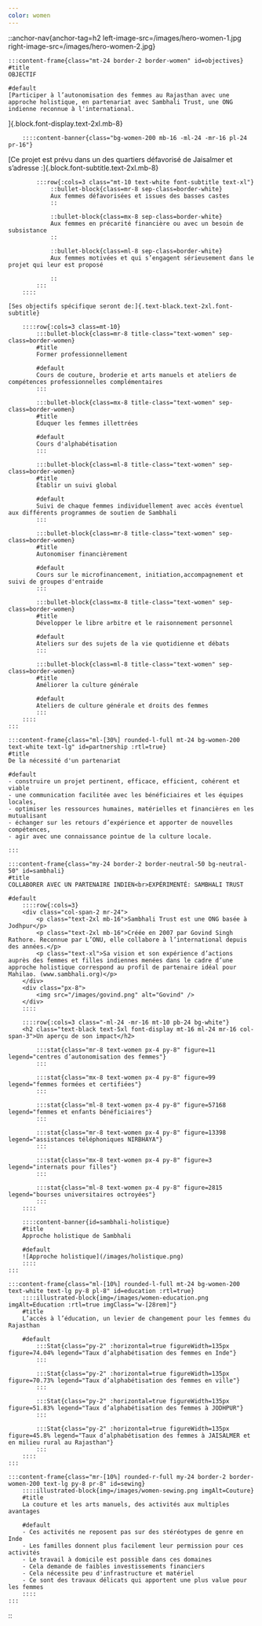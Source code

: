 ```yaml
---
color: women
---
```


::anchor-nav{anchor-tag=h2 left-image-src=/images/hero-women-1.jpg right-image-src=/images/hero-women-2.jpg}

    :::content-frame{class="mt-24 border-2 border-women" id=objectives}
    #title
    OBJECTIF

    #default
    [Participer à l’autonomisation des femmes au Rajasthan avec une approche holistique, en partenariat avec Sambhali Trust, une ONG indienne reconnue à l'international.
]{.block.font-display.text-2xl.mb-8}

        ::::content-banner{class="bg-women-200 mb-16 -ml-24 -mr-16 pl-24 pr-16"}
[Ce projet est prévu dans un des quartiers défavorisé de Jaisalmer et s’adresse :]{.block.font-subtitle.text-2xl.mb-8}

            :::row{:cols=3 class="mt-10 text-white font-subtitle text-xl"}
                ::bullet-block{class=mr-8 sep-class=border-white}
                Aux femmes défavorisées et issues des basses castes
                ::

                ::bullet-block{class=mx-8 sep-class=border-white}
                Aux femmes en précarité financière ou avec un besoin de subsistance
                ::

                ::bullet-block{class=ml-8 sep-class=border-white}
                Aux femmes motivées et qui s’engagent sérieusement dans le projet qui leur est proposé

                ::
            :::
        ::::

    [Ses objectifs spécifique seront de:]{.text-black.text-2xl.font-subtitle}

        ::::row{:cols=3 class=mt-10}
            :::bullet-block{class=mr-8 title-class="text-women" sep-class=border-women}
            #title
            Former professionnellement

            #default
            Cours de couture, broderie et arts manuels et ateliers de compétences professionnelles complémentaires
            :::
    
            :::bullet-block{class=mx-8 title-class="text-women" sep-class=border-women}
            #title
            Eduquer les femmes illettrées
            
            #default
            Cours d'alphabétisation
            :::
            
            :::bullet-block{class=ml-8 title-class="text-women" sep-class=border-women}
            #title
            Établir un suivi global

            #default
            Suivi de chaque femmes individuellement avec accès éventuel aux différents programmes de soutien de Sambhali
            :::
    
            :::bullet-block{class=mr-8 title-class="text-women" sep-class=border-women}
            #title
            Autonomiser financièrement

            #default
            Cours sur le microfinancement, initiation,accompagnement et suivi de groupes d'entraide
            :::
    
            :::bullet-block{class=mx-8 title-class="text-women" sep-class=border-women}
            #title
            Développer le libre arbitre et le raisonnement personnel

            #default
            Ateliers sur des sujets de la vie quotidienne et débats
            :::
            
            :::bullet-block{class=ml-8 title-class="text-women" sep-class=border-women}
            #title
            Améliorer la culture générale

            #default
            Ateliers de culture générale et droits des femmes
            :::
        ::::
    :::

    :::content-frame{class="ml-[30%] rounded-l-full mt-24 bg-women-200 text-white text-lg" id=partnership :rtl=true}
    #title
    De la nécessité d'un partenariat
    
    #default
    - construire un projet pertinent, efficace, efficient, cohérent et viable
    - une communication facilitée avec les bénéficiaires et les équipes locales,
    - optimiser les ressources humaines, matérielles et financières en les mutualisant
    - échanger sur les retours d’expérience et apporter de nouvelles compétences,
    - agir avec une connaissance pointue de la culture locale.

    :::

    :::content-frame{class="my-24 border-2 border-neutral-50 bg-neutral-50" id=sambhali}
    #title
    COLLABORER AVEC UN PARTENAIRE INDIEN<br>EXPÉRIMENTÉ: SAMBHALI TRUST

    #default
        ::::row{:cols=3}
        <div class="col-span-2 mr-24">
            <p class="text-2xl mb-16">Sambhali Trust est une ONG basée à Jodhpur</p>
            <p class="text-2xl mb-16">Créée en 2007 par Govind Singh Rathore. Reconnue par L’ONU, elle collabore à l’international depuis des années.</p>
            <p class="text-xl">Sa vision et son expérience d’actions auprès des femmes et filles indiennes menées dans le cadre d’une approche holistique correspond au profil de partenaire idéal pour Mahilao. (www.sambhali.org)</p>
        </div>
        <div class="px-8">
            <img src="/images/govind.png" alt="Govind" />
        </div>
        ::::

        ::::row{:cols=3 class="-ml-24 -mr-16 mt-10 pb-24 bg-white"}
        <h2 class="text-black text-5xl font-display mt-16 ml-24 mr-16 col-span-3">Un aperçu de son impact</h2>

            :::stat{class="mr-8 text-women px-4 py-8" figure=11 legend="centres d’autonomisation des femmes"}
            :::
    
            :::stat{class="mx-8 text-women px-4 py-8" figure=99 legend="femmes formées et certifiées"}
            :::
            
            :::stat{class="ml-8 text-women px-4 py-8" figure=57168 legend="femmes et enfants bénéficiaires"}
            :::
    
            :::stat{class="mr-8 text-women px-4 py-8" figure=13398 legend="assistances téléphoniques NIRBHAYA"}
            :::
    
            :::stat{class="mx-8 text-women px-4 py-8" figure=3 legend="internats pour filles"}
            :::
            
            :::stat{class="ml-8 text-women px-4 py-8" figure=2815 legend="bourses universitaires octroyées"}
            :::
        ::::

        ::::content-banner{id=sambhali-holistique}
        #title
        Approche holistique de Sambhali
    
        #default
        ![Approche holistique](/images/holistique.png)
        ::::
    :::

    :::content-frame{class="ml-[10%] rounded-l-full mt-24 bg-women-200 text-white text-lg py-8 pl-8" id=education :rtl=true}
        ::::illustrated-block{img=/images/women-education.png imgAlt=Education :rtl=true imgClass="w-[28rem]"}
        #title
        L’accès à l’éducation, un levier de changement pour les femmes du Rajasthan

        #default
            :::Stat{class="py-2" :horizontal=true figureWidth=135px figure=74.04% legend="Taux d’alphabétisation des femmes en Inde"}
            :::

            :::Stat{class="py-2" :horizontal=true figureWidth=135px figure=70.73% legend="Taux d’alphabétisation des femmes en ville"}
            :::

            :::Stat{class="py-2" :horizontal=true figureWidth=135px figure=51.83% legend="Taux d’alphabétisation des femmes à JODHPUR"}
            :::

            :::Stat{class="py-2" :horizontal=true figureWidth=135px figure=45.8% legend="Taux d’alphabétisation des femmes à JAISALMER et en milieu rural au Rajasthan"}
            :::
        ::::
    :::

    :::content-frame{class="mr-[10%] rounded-r-full my-24 border-2 border-women-200 text-lg py-8 pr-8" id=sewing}
        ::::illustrated-block{img=/images/women-sewing.png imgAlt=Couture}
        #title
        La couture et les arts manuels, des activités aux multiples avantages

        #default
        - Ces activités ne reposent pas sur des stéréotypes de genre en Inde
        - Les familles donnent plus facilement leur permission pour ces activités
        - Le travail à domicile est possible dans ces domaines
        - Cela demande de faibles investissements financiers
        - Cela nécessite peu d'infrastructure et matériel
        - Ce sont des travaux délicats qui apportent une plus value pour les femmes
        ::::
    :::

::
